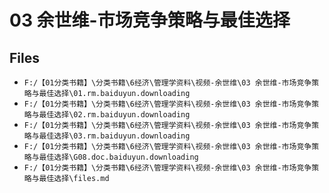 # 03 余世维-市场竞争策略与最佳选择

## Files

- `F:/【01分类书籍】\分类书籍\6经济\管理学资料\视频-余世维\03 余世维-市场竞争策略与最佳选择\01.rm.baiduyun.downloading`
- `F:/【01分类书籍】\分类书籍\6经济\管理学资料\视频-余世维\03 余世维-市场竞争策略与最佳选择\02.rm.baiduyun.downloading`
- `F:/【01分类书籍】\分类书籍\6经济\管理学资料\视频-余世维\03 余世维-市场竞争策略与最佳选择\03.rm.baiduyun.downloading`
- `F:/【01分类书籍】\分类书籍\6经济\管理学资料\视频-余世维\03 余世维-市场竞争策略与最佳选择\G08.doc.baiduyun.downloading`
- `F:/【01分类书籍】\分类书籍\6经济\管理学资料\视频-余世维\03 余世维-市场竞争策略与最佳选择\files.md`
